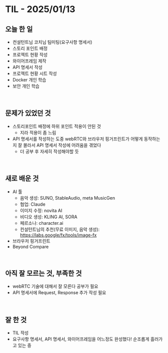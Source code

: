 # TIL - 2025/01/13


## 오늘 한 일
- 컨설턴트님 코치님 팀미팅(요구사항 명세서)
- 스토리 포인트 배정
- 프로젝트 현황 작성
- 와이어프레임 제작
- API 명세서 작성
- 프로젝트 현황 시트 작성
- Docker 개인 학습
- 보안 개인 학습
<br>

## 문제가 있었던 것
- 스토리포인트 배정에 하위 포인트 적용이 안된 것
    - 지라 적용이 좀 느림
- API 명세서를 작성하는 도중 webRTC와 브라우저 핑거프린트가 어떻게 동작하는지 잘 몰라서 API 명세서 작성에 어려움을 겪었다
    - 더 공부 후 자세히 작성해야할 듯
<br>

## 새로 배운 것
- AI 툴
    - 음악 생성: SUNO, StableAudio, meta MusicGen
    - 협업: Claude
    - 이미지 수정: novita AI
    - 비디오 생성: KLING AI, SORA
    - 페르소나: character.ai
    - 컨설턴트님의 추천(무료 이미지, 음악 생성): https://labs.google/fx/tools/image-fx
- 브라우저 핑거프린트
- Beyond Compare
<br>

## 아직 잘 모르는 것, 부족한 것
- webRTC 기술에 대해서 잘 모른다 공부가 필요
- API 명세서에 Request, Response 추가 작성 필요
<br>

## 잘 한 것
- TIL 작성
- 요구사항 명세서, API 명세서, 와이어프레임을 어느정도 완성했다! 순조롭게 흘러가고 있는 중

